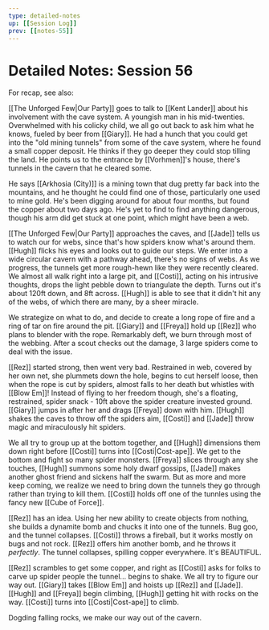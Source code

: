 ```yaml
---
type: detailed-notes
up: [[Session Log]]
prev: [[notes-55]]
---
```


# Detailed Notes: Session 56

For recap, see also: 

[[The Unforged Few|Our Party]] goes to talk to [[Kent Lander]] about his involvement with the cave system. A youngish man in his mid-twenties. Overwhelmed with his colicky child, we all go out back to ask him what he knows, fueled by beer from [[Giary]]. He had a hunch that you could get into the "old mining tunnels" from some of the cave system, where he found a small copper deposit. He thinks if they go deeper they could stop tilling the land. He points us to the entrance by [[Vorhmen]]'s house, there's tunnels in the cavern that he cleared some. 

He says [[Arkhosia (City)]] is a mining town that dug pretty far back into the mountains, and he thought he could find one of those, particularly one used to mine gold. He's been digging around for about four months, but found the copper about two days ago. He's yet to find to find anything dangerous, though his arm did get stuck at one point, which might have been a web. 

[[The Unforged Few|Our Party]] approaches the caves, and [[Jade]] tells us to watch our for webs, since that's how spiders know what's around them. [[Hugh]] flicks his eyes and looks out to guide our steps. We enter into a wide circular cavern with a pathway ahead, there's no signs of webs. As we progress, the tunnels get more rough-hewn like they were recently cleared. We almost all walk right into a large pit, and [[Costi]], acting on his intrusive thoughts, drops the light pebble down to triangulate the depth. Turns out it's about 120ft down, and 8ft across. [[Hugh]] is able to see that it didn't hit any of the webs, of which there are many, by a sheer miracle. 

We strategize on what to do, and decide to create a long rope of fire and a ring of tar on fire around the pit. [[Giary]] and [[Freya]] hold up [[Rez]] who plans to blender with the rope. Remarkably deft, we burn through most of the webbing. After a scout checks out the damage, 3 large spiders come to deal with the issue. 

[[Rez]] started strong, then went very bad. Restrained in web, covered by her own net, she plummets down the hole, begins to cut herself loose, then when the rope is cut by spiders, almost falls to her death but whistles with [[Blow Em]]! Instead of flying to her freedom though, she's a floating, restrained, spider snack - 10ft above the spider creature invested ground. [[Giary]] jumps in after her and drags [[Freya]] down with him. [[Hugh]] shakes the caves to throw off the spiders aim, [[Costi]] and [[Jade]] throw magic and miraculously hit spiders.

We all try to group up at the bottom together, and [[Hugh]] dimensions them down right before [[Costi]] turns into [[Costi|Cost-ape]]. We get to the bottom and fight so many spider monsters. [[Freya]] slices through any she touches, [[Hugh]] summons some holy dwarf gossips, [[Jade]] makes another ghost friend and sickens half the swarm. But as more and more keep coming, we realize we need to bring down the tunnels they go through rather than trying to kill them. [[Costi]] holds off one of the tunnles using the fancy new [[Cube of Force]]. 

[[Rez]] has an idea. Using her new ability to create objects from nothing, she builds a dynamite bomb and chucks it into one of the tunnels. Bug goo, and the tunnel collapses. [[Costi]] throws a fireball, but it works mostly on bugs and not rock. [[Rez]] offers him another bomb, and he throws it *perfectly*. The tunnel collapses, spilling copper everywhere. It's BEAUTIFUL.

[[Rez]] scrambles to get some copper, and right as [[Costi]] asks for folks to carve up spider people the tunnel... begins to shake. We all try to figure our way out. [[Giary]] takes [[Blow Em]] and hoists up [[Rez]] and [[Jade]]. [[Hugh]] and [[Freya]] begin climbing, [[Hugh]] getting hit with rocks on the way. [[Costi]] turns into [[Costi|Cost-ape]] to climb. 

Dogding falling rocks, we make our way out of the cavern.